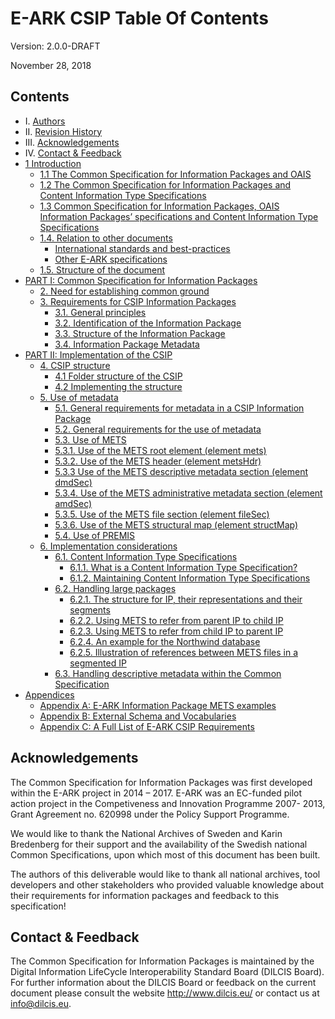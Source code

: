 E-ARK CSIP Table Of Contents
============================

Version: 2.0.0-DRAFT

November 28, 2018


Contents
--------
- I. [Authors](#authors)
- II. [Revision History](#revision-history)
- III. [Acknowledgements](#acknowledgements)
- IV. [Contact & Feedback](#contact--feedback)
- [1 Introduction](#1-introduction)
	- [1.1 The Common Specification for Information Packages and OAIS](#11-the-common-specification-for-information-packages-and-oais)
	- [1.2 The Common Specification for Information Packages and Content Information Type Specifications](#12-the-common-specification-for-information-packages-and-content-information-type-specifications)
	- [1.3 Common Specification for Information Packages, OAIS Information Packages’ specifications and Content Information Type Specifications](#13-common-specification-for-information-packages-oais-information-packages-specifications-and-content-information-type-specifications)
	- [1.4. Relation to other documents](#14-relation-to-other-documents)
		- [International standards and best-practices](#international-standards-and-best-practices)
		- [Other E-ARK specifications](#other-e-ark-specifications)
	- [1.5. Structure of the document](#15-structure-of-the-document)
- [PART I: Common Specification for Information Packages](#part-i-common-specification-for-information-packages)
	- [2.	Need for establishing common ground](#2-need-for-establishing-common-ground)
	- [3. Requirements for CSIP Information Packages](#3-principles-for-interoperable-information-packages)
		- [3.1. General principles](#31-general-principles)
		- [3.2. Identification of the Information Package](#32-identification-of-the-information-package)
		- [3.3.	Structure of the Information Package](#33-structure-of-the-information-package)
		- [3.4.	Information Package Metadata](#34-information-package-metadata)
- [PART II: Implementation of the CSIP](#part-ii-implementation-of-the-csip)
	- [4.	CSIP structure](#4-csip-structure)
	  - [4.1 Folder structure of the CSIP](#41-folder-structure-of-the-csip)
	  - [4.2 Implementing the structure](#42-implementing-the-structure)
	- [5. Use of metadata](#5-use-of-metadata)
		- [5.1. General requirements for metadata in a CSIP Information Package](#51-general-requirements-for-metadata-in-a-csip-information-package)
		- [5.2. General requirements for the use of metadata](#52-general-requirements-for-the-use-of-metadata)
		- [5.3. Use of METS](#53-use-of-mets)
	    - [5.3.1.	Use of the METS root element (element mets)](#531-use-of-the-mets-root-element-element-mets)
	    - [5.3.2.	Use of the METS header (element metsHdr)](#532-use-of-the-mets-header-element-metshdr)
	    - [5.3.3 Use of the METS descriptive metadata section (element dmdSec)](#533-use-of-the-mets-descriptive-metadata-section-element-dmdsec)
	    - [5.3.4.	Use of the METS administrative metadata section (element amdSec)](#534-use-of-the-mets-administrative-metadata-section-element-amdsec)
	    - [5.3.5.	Use of the METS file section (element fileSec)](#535-use-of-the-mets-file-section-element-filesec)
	    - [5.3.6.	Use of the METS structural map (element structMap)](#536-use-of-the-mets-structural-map-element-structmap)
		- [5.4. Use of PREMIS](#54-use-of-premis)
	- [6. Implementation considerations](#6-implementation-considerations)
	  - [6.1.	Content Information Type Specifications](#61-content-information-type-specifications)
	    - [6.1.1.	What is a Content Information Type Specification?](#611-what-is-a-content-information-type-specification)
	    - [6.1.2.	Maintaining Content Information Type Specifications](#612-maintaining-content-information-type-specifications)
	  - [6.2. Handling large packages](#62-handling-large-packages)
	    - [6.2.1.	The structure for IP, their representations and their segments](#621-the-structure-for-ip-their-representations-and-their-segments)
	    - [6.2.2.	Using METS to refer from parent IP to child IP](#622-using-mets-to-refer-from-parent-ip-to-child-ips)
	    - [6.2.3.	Using METS to refer from child IP to parent IP](#623-using-mets-to-refer-from-child-ip-to-parent-ip)
	    - [6.2.4.	An example for the Northwind database](#624-an-example-for-the-northwind-database)
	    - [6.2.5.	Illustration of references between METS files in a segmented IP](#625-illustration-of-references-between-mets-files-in-a-segmented-ip)
	  - [6.3.	Handling descriptive metadata within the Common Specification](#63-handling-descriptive-metadata-within-the-common-specification)
- [Appendices](#appendices)
	- [Appendix A: E-ARK Information Package METS examples](#appendix-a-e-ark-information-package-mets-examples)
	- [Appendix B: External Schema and Vocabularies](#appendix-b-external-schema-and-vocabularies)
	- [Appendix C: A Full List of E-ARK CSIP Requirements](#appendix-c-a-full-list-of-e-ark-csip-requirements)

Acknowledgements
----------------
The Common Specification for Information Packages was first developed within the E-ARK project in 2014 – 2017. E-ARK was an EC-funded pilot action project in the Competiveness and Innovation Programme 2007- 2013, Grant Agreement no. 620998 under the Policy Support Programme.

We would like to thank the National Archives of Sweden and Karin Bredenberg for their support and the availability of the Swedish national Common Specifications, upon which most of this document has been built.

The authors of this deliverable would like to thank all national archives, tool developers and other stakeholders who provided valuable knowledge about their requirements for information packages and feedback to this specification!

Contact & Feedback
------------------
The Common Specification for Information Packages is maintained by the Digital Information LifeCycle
Interoperability Standard Board (DILCIS Board). For further information about the DILCIS Board or feedback
on the current document please consult the website http://www.dilcis.eu/ or contact us at
<info@dilcis.eu>.
 
